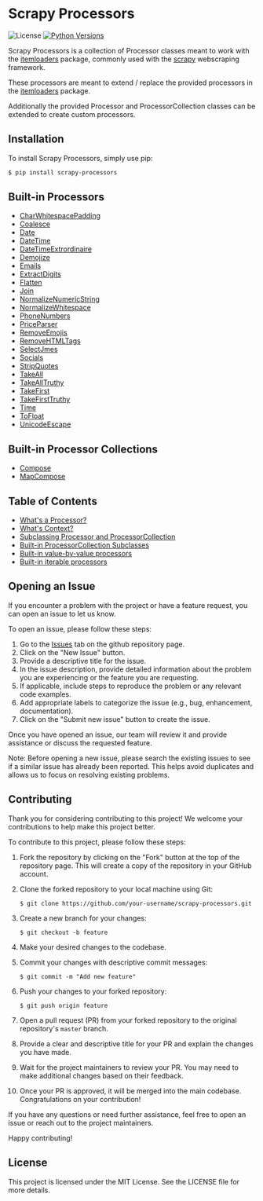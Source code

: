 
# Scrapy Processors

![License](https://img.shields.io/badge/license-MIT-blue.svg)
[![Python Versions](https://img.shields.io/badge/Python-3.9%20%7C%203.10%20%7C%203.11-blue)](https://www.python.org/)
<!-- [![codecov](https://codecov.io/gh/nicholas-mischke/scrapy-processors/branch/master/graph/badge.svg)](https://codecov.io/gh/nicholas-mischke/scrapy-processors) -->

Scrapy Processors is a collection of Processor classes meant to work with
the [itemloaders](https://pypi.org/project/itemloaders/) package, commonly used with the [scrapy](https://pypi.org/project/Scrapy/) webscraping framework.

These processors are meant to extend / replace the provided processors in the [itemloaders](https://pypi.org/project/itemloaders/) package.

Additionally the provided Processor and ProcessorCollection classes can be extended to create custom processors.


## Installation

To install Scrapy Processors, simply use pip:

```bash
$ pip install scrapy-processors
```

## Built-in Processors
- [CharWhitespacePadding](https://github.com/nicholas-mischke/scrapy-processors/blob/main/README/built-in-process-value.md#charwhitespacepadding)
- [Coalesce](https://github.com/nicholas-mischke/scrapy-processors/blob/main/README/built-in-dunder-call.md#coalesce)
- [Date](https://github.com/nicholas-mischke/scrapy-processors/blob/main/README/built-in-process-value.md#date)
- [DateTime](https://github.com/nicholas-mischke/scrapy-processors/blob/main/README/built-in-process-value.md#datetime)
- [DateTimeExtrordinaire](https://github.com/nicholas-mischke/scrapy-processors/blob/main/README/built-in-process-value.md#datetimeextraordinaire)
- [Demojize](https://github.com/nicholas-mischke/scrapy-processors/blob/main/README/built-in-process-value.md#demojize)
- [Emails](https://github.com/nicholas-mischke/scrapy-processors/blob/main/README/built-in-process-value.md#emails)
- [ExtractDigits](https://github.com/nicholas-mischke/scrapy-processors/blob/main/README/built-in-process-value.md#extractdigits)
- [Flatten](https://github.com/nicholas-mischke/scrapy-processors/blob/main/README/built-in-dunder-call.md#flatten)
- [Join](https://github.com/nicholas-mischke/scrapy-processors/blob/main/README/built-in-dunder-call.md#join)
- [NormalizeNumericString](https://github.com/nicholas-mischke/scrapy-processors/blob/main/README/built-in-process-value.md#normalizenumericstring)
- [NormalizeWhitespace](https://github.com/nicholas-mischke/scrapy-processors/blob/main/README/built-in-process-value.md#normalizewhitespace)
- [PhoneNumbers](https://github.com/nicholas-mischke/scrapy-processors/blob/main/README/built-in-process-value.md#phonenumbers)
- [PriceParser](https://github.com/nicholas-mischke/scrapy-processors/blob/main/README/built-in-process-value.md#priceparser)
- [RemoveEmojis](https://github.com/nicholas-mischke/scrapy-processors/blob/main/README/built-in-process-value.md#removeemojis)
- [RemoveHTMLTags](https://github.com/nicholas-mischke/scrapy-processors/blob/main/README/built-in-process-value.md#removehtmltags)
- [SelectJmes](https://github.com/nicholas-mischke/scrapy-processors/blob/main/README/built-in-process-value.md#selectjmes)
- [Socials](https://github.com/nicholas-mischke/scrapy-processors/blob/main/README/built-in-process-value.md#socials)
- [StripQuotes](https://github.com/nicholas-mischke/scrapy-processors/blob/main/README/built-in-process-value.md#stripquotes)
- [TakeAll](https://github.com/nicholas-mischke/scrapy-processors/blob/main/README/built-in-dunder-call.md#takeall)
- [TakeAllTruthy](https://github.com/nicholas-mischke/scrapy-processors/blob/main/README/built-in-dunder-call.md#takealltruthy)
- [TakeFirst](https://github.com/nicholas-mischke/scrapy-processors/blob/main/README/built-in-dunder-call.md#takefirst)
- [TakeFirstTruthy](https://github.com/nicholas-mischke/scrapy-processors/blob/main/README/built-in-dunder-call.md#takefirsttruthy)
- [Time](https://github.com/nicholas-mischke/scrapy-processors/blob/main/README/built-in-process-value.md#time)
- [ToFloat](https://github.com/nicholas-mischke/scrapy-processors/blob/main/README/built-in-process-value.md#tofloat)
- [UnicodeEscape](https://github.com/nicholas-mischke/scrapy-processors/blob/main/README/built-in-process-value.md#unicodeescape)

## Built-in Processor Collections
- [Compose](https://github.com/nicholas-mischke/scrapy-processors/blob/main/README/built-in-collections.md#compose)
- [MapCompose](https://github.com/nicholas-mischke/scrapy-processors/blob/main/README/built-in-collections.md#mapcompose)

## Table of Contents

- [What's a Processor?](https://github.com/nicholas-mischke/scrapy-processors/blob/main/README/whats-a-processor.md)
- [What's Context?](https://github.com/nicholas-mischke/scrapy-processors/blob/main/README/whats-context.md)
- [Subclassing Processor and ProcessorCollection](https://github.com/nicholas-mischke/scrapy-processors/blob/main/README/subclassing-processor-and-processorcollection.md)
- [Built-in ProcessorCollection Subclasses](https://github.com/nicholas-mischke/scrapy-processors/blob/main/README/built-in-collections.md)
- [Built-in value-by-value processors](https://github.com/nicholas-mischke/scrapy-processors/blob/main/README/built-in-process-value.md)
- [Built-in iterable processors](https://github.com/nicholas-mischke/scrapy-processors/blob/main/README/built-in-dunder-call.md)


<!-- # Local Links, work locally and on github, not PyPI -->
<!-- ## Built-in Processors
- [CharWhitespacePadding](README/built-in-process-value.md#charwhitespacepadding)
- [Coalesce](README/built-in-dunder-call.md#coalesce)
- [Date](README/built-in-process-value.md#date)
- [DateTime](README/built-in-process-value.md#datetime)
- [DateTimeExtrordinaire](README/built-in-process-value.md#datetimeextraordinaire)
- [Demojize](README/built-in-process-value.md#demojize)
- [Emails](README/built-in-process-value.md#emails)
- [ExtractDigits](README/built-in-process-value.md#extractdigits)
- [Flatten](README/built-in-dunder-call.md#flatten)
- [Join](README/built-in-dunder-call.md#join)
- [NormalizeNumericString](README/built-in-process-value.md#normalizenumericstring)
- [NormalizeWhitespace](README/built-in-process-value.md#normalizewhitespace)
- [PhoneNumbers](README/built-in-process-value.md#phonenumbers)
- [PriceParser](README/built-in-process-value.md#priceparser)
- [RemoveEmojis](README/built-in-process-value.md#removeemojis)
- [RemoveHTMLTags](README/built-in-process-value.md#removehtmltags)
- [SelectJmes](README/built-in-process-value.md#selectjmes)
- [Socials](README/built-in-process-value.md#socials)
- [StripQuotes](README/built-in-process-value.md#stripquotes)
- [TakeAll](README/built-in-dunder-call.md#takeall)
- [TakeAllTruthy](README/built-in-dunder-call.md#takealltruthy)
- [TakeFirst](README/built-in-dunder-call.md#takefirst)
- [TakeFirstTruthy](README/built-in-dunder-call.md#takefirsttruthy)
- [Time](README/built-in-process-value.md#time)
- [ToFloat](README/built-in-process-value.md#tofloat)
- [UnicodeEscape](README/built-in-process-value.md#unicodeescape)

## Built-in Processor Collections
- [Compose](README/built-in-collections.md#compose)
- [MapCompose](README/built-in-collections.md#mapcompose)

## Table of Contents

- [What's a Processor?](README/whats-a-processor.md)
- [What's Context?](README/whats-context.md)
- [Subclassing Processor and ProcessorCollection](README/subclassing-processor-and-processorcollection.md)
- [Built-in ProcessorCollection Subclasses](README/built-in-collections.md)
- [Built-in value-by-value processors](README/built-in-process-value.md)
- [Built-in iterable processors](README/built-in-dunder-call.md) -->

## Opening an Issue

If you encounter a problem with the project or have a feature request, you can open an issue to let us know.

To open an issue, please follow these steps:

1. Go to the [Issues](https://github.com/nicholas-mischke/scrapy-processors/issues) tab on the github repository page.
2. Click on the "New Issue" button.
3. Provide a descriptive title for the issue.
4. In the issue description, provide detailed information about the problem you are experiencing or the feature you are requesting.
5. If applicable, include steps to reproduce the problem or any relevant code examples.
6. Add appropriate labels to categorize the issue (e.g., bug, enhancement, documentation).
7. Click on the "Submit new issue" button to create the issue.

Once you have opened an issue, our team will review it and provide assistance or discuss the requested feature.

Note: Before opening a new issue, please search the existing issues to see if a similar issue has already been reported. This helps avoid duplicates and allows us to focus on resolving existing problems.

## Contributing

Thank you for considering contributing to this project! We welcome your contributions to help make this project better.

To contribute to this project, please follow these steps:

1. Fork the repository by clicking on the "Fork" button at the top of the repository page. This will create a copy of the repository in your GitHub account.
2. Clone the forked repository to your local machine using Git:

    ```
    $ git clone https://github.com/your-username/scrapy-processors.git
    ```

3. Create a new branch for your changes:

    ```
    $ git checkout -b feature
    ```

4. Make your desired changes to the codebase.
5. Commit your changes with descriptive commit messages:

    ```
    $ git commit -m "Add new feature"
    ```

6. Push your changes to your forked repository:

    ```
    $ git push origin feature
    ```

7. Open a pull request (PR) from your forked repository to the original repository's `master` branch.
8. Provide a clear and descriptive title for your PR and explain the changes you have made.
9. Wait for the project maintainers to review your PR. You may need to make additional changes based on their feedback.
10. Once your PR is approved, it will be merged into the main codebase. Congratulations on your contribution!

If you have any questions or need further assistance, feel free to open an issue or reach out to the project maintainers.

Happy contributing!

## License
This project is licensed under the MIT License. See the LICENSE file for more details.
